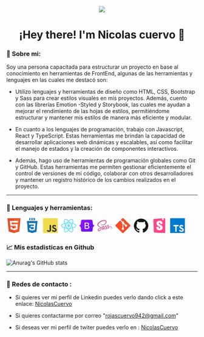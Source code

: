 <div id="Header" align="center">
   <img src="https://media.giphy.com/media/ZVik7pBtu9dNS/giphy.gif" width="200">
   <h1 align="center">¡Hey there! I'm Nicolas cuervo 🐉</h1>
</div>

###  🧑 Sobre mi:
   
Soy una persona capacitada para estructurar un proyecto en base al conocimiento en herramientas de FrontEnd, algunas de las herramientas y lenguajes en las cuales me destacó son:

- Utilizo lenguajes y herramientas de diseño como HTML, CSS, Bootstrap y Sass para crear estilos visuales en mis proyectos. Además, cuento con las librerías Emotion -Styled y Storybook, las cuales me ayudan a mejorar el rendimiento de las hojas de estilos, permitiéndome estructurar y mantener mis estilos de manera más eficiente y modular.

- En cuanto a los lenguajes de programación, trabajo con Javascript, React y TypeScript. Estas herramientas me brindan la capacidad de desarrollar aplicaciones web dinámicas y escalables, así como facilitar el manejo de estados y la creación de componentes interactivos.

- Además, hago uso de herramientas de programación globales como Git y GitHub. Estas herramientas me permiten gestionar eficientemente el control de versiones de mi código, colaborar con otros desarrolladores y mantener un registro histórico de los cambios realizados en el proyecto.
   
---

<div align="left">
    <h3>🔨 Lenguajes y herramientas:</h3>
    <div>
        <img src="https://github.com/devicons/devicon/blob/master/icons/html5/html5-original.svg" title="HTML5" alt="HTML" width="40" height="40"/>&nbsp;
        <img src="https://github.com/devicons/devicon/blob/master/icons/css3/css3-plain-wordmark.svg"  title="CSS3" alt="CSS" width="40" height="40"/>&nbsp;
        <img src="https://github.com/devicons/devicon/blob/master/icons/javascript/javascript-original.svg" title="JavaScript" alt="JavaScript" width="40"           height="40"/>&nbsp;
        <img src="https://github.com/devicons/devicon/blob/master/icons/react/react-original.svg" title="React" alt="React" width="40"                     height="40"/>&nbsp;
        <img src="https://github.com/devicons/devicon/blob/master/icons/bootstrap/bootstrap-original.svg" title="Bootstrap" alt="Bootstrap" width="40"             height="40"/>&nbsp;
        <img src="https://github.com/devicons/devicon/blob/master/icons/sass/sass-original.svg" title="Sass" alt="Sass" width="40"                       height="40"/>&nbsp;
        <img src="https://github.com/devicons/devicon/blob/master/icons/git/git-original.svg" title="Git" alt="Git" width="40"                         height="40"/>&nbsp;
        <img src="https://github.com/devicons/devicon/blob/master/icons/github/github-original.svg" title="GitHub" alt="GitHub" width="40"                   height="40"/>&nbsp;
        <img src="https://github.com/devicons/devicon/blob/master/icons/storybook/storybook-original.svg" title="StoryBook" alt="StoryBook" width="40"                   height="40"/>&nbsp;
        <img src="https://github.com/devicons/devicon/blob/master/icons/typescript/typescript-original.svg" title="TypeScript" alt="TypeScript" width="40"                   height="40"/>&nbsp;
     </div>

</div>
   
### 📈 Mis estadisticas en Github
   
   ![Anurag's GitHub stats](https://github-readme-stats.vercel.app/api?username=NicolasEstebanCuervo&show_icons=true&theme=tokyonight)

---
  
### 📱 Redes de contacto :

- Si quieres ver mi perfil de Linkedin puedes verlo dando click a este enlace: <a href="https://www.linkedin.com/in/nicolasestebancuervo/"     target="_blank">NicolasCuervo</a>

- Si quieres contactarme por correo  "rojascuervo942@gmail.com"
   
- Si deseas ver mi perfil de twiter puedes verlo en : <a href="https://twitter.com/EstebanCuervo_"                             target="_blank">NicolasCuervo</a>
